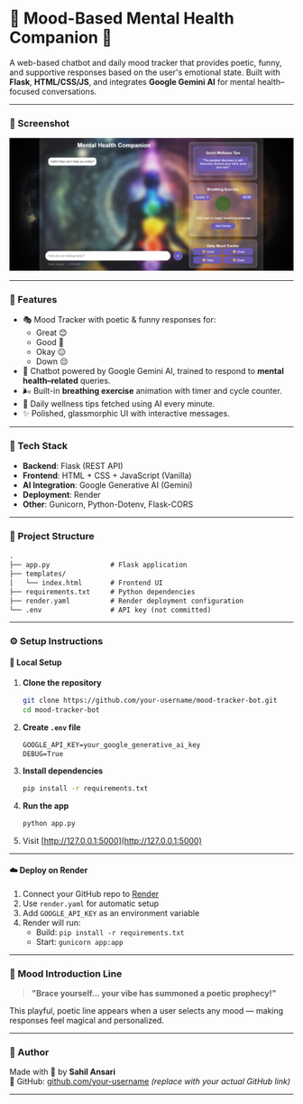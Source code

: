 
# 🧠 Mood-Based Mental Health Companion 🌿

A web-based chatbot and daily mood tracker that provides poetic, funny, and supportive responses based on the user's emotional state. Built with **Flask**, **HTML/CSS/JS**, and integrates **Google Gemini AI** for mental health–focused conversations.

---

### 📸 Screenshot

![Mood Tracker App Screenshot](webpagescreenshot.png)


---

### 🚀 Features

- 🎭 Mood Tracker with poetic & funny responses for:
  - Great 😊
  - Good 🙂
  - Okay 😐
  - Down 😔
- 🤖 Chatbot powered by Google Gemini AI, trained to respond to **mental health–related** queries.
- 🌬️ Built-in **breathing exercise** animation with timer and cycle counter.
- 🧘 Daily wellness tips fetched using AI every minute.
- ✨ Polished, glassmorphic UI with interactive messages.

---

### 🧰 Tech Stack

- **Backend**: Flask (REST API)
- **Frontend**: HTML + CSS + JavaScript (Vanilla)
- **AI Integration**: Google Generative AI (Gemini)
- **Deployment**: Render
- **Other**: Gunicorn, Python-Dotenv, Flask-CORS

---

### 📁 Project Structure

```
.
├── app.py               # Flask application
├── templates/
│   └── index.html       # Frontend UI
├── requirements.txt     # Python dependencies
├── render.yaml          # Render deployment configuration
└── .env                 # API key (not committed)
```

---

### ⚙️ Setup Instructions

#### 🔧 Local Setup

1. **Clone the repository**
   ```bash
   git clone https://github.com/your-username/mood-tracker-bot.git
   cd mood-tracker-bot
   ```

2. **Create `.env` file**
   ```env
   GOOGLE_API_KEY=your_google_generative_ai_key
   DEBUG=True
   ```

3. **Install dependencies**
   ```bash
   pip install -r requirements.txt
   ```

4. **Run the app**
   ```bash
   python app.py
   ```

5. Visit [http://127.0.0.1:5000](http://127.0.0.1:5000)

---

#### ☁️ Deploy on Render

1. Connect your GitHub repo to [Render](https://render.com/)
2. Use `render.yaml` for automatic setup
3. Add `GOOGLE_API_KEY` as an environment variable
4. Render will run:
   - Build: `pip install -r requirements.txt`
   - Start: `gunicorn app:app`

---

### 💬 Mood Introduction Line

> **"Brace yourself... your vibe has summoned a poetic prophecy!"**

This playful, poetic line appears when a user selects any mood — making responses feel magical and personalized.

---

### 👤 Author

Made with 💚 by **Sahil Ansari**  
🔗 GitHub: [github.com/your-username](https://github.com/your-username) *(replace with your actual GitHub link)*

---
